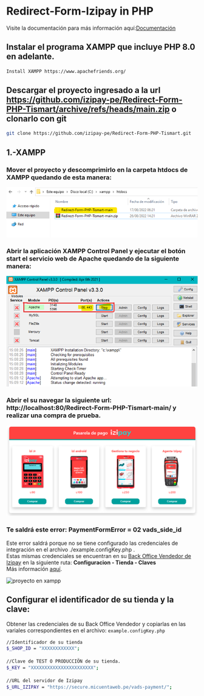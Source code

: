 # Redirect-Form-Izipay in PHP

Visite la documentación para más información aquí:[Documentación](https://secure.micuentaweb.pe/doc/es-PE/form-payment/standard-payment/sitemap.html)

## Instalar el programa XAMPP que incluye PHP 8.0 en adelante.

```sh
Install XAMPP https://www.apachefriends.org/
``` 

## Descargar el proyecto ingresado a la url https://github.com/izipay-pe/Redirect-Form-PHP-Tismart/archive/refs/heads/main.zip  o clonarlo con git
```sh
git clone https://github.com/izipay-pe/Redirect-Form-PHP-Tismart.git
``` 

## 1.-XAMPP
### Mover el proyecto y descomprimirlo en la carpeta htdocs de XAMPP quedando de esta manera:

![proyecto en xampp](/images/captura1.png)

### Abrir la aplicación XAMPP Control Panel y ejecutar el botón **start** el servicio web de **Apache** quedando de la siguiente manera:

![Xampp control panel](/images/captura2.png)

### Abrir el su navegar la siguiente url: **http://localhost:80/Redirect-Form-PHP-Tismart-main/** y realizar una compra de prueba.

![Pasarela de pago](/images/captura3.png)

### Te saldrá este error: **PaymentFormError = 02 vads_side_id**  
 Este error saldrá porque no se tiene configurado las credenciales de integración en el archivo ./example.configKey.php .  
 Estas mismas credenciales se encuentran en su [Back Office Vendedor de Izipay](https://secure.micuentaweb.pe/vads-merchant/) en la siguiente ruta: **Configuracion - Tienda - Claves**  
 Más información [aquí](https://secure.micuentaweb.pe/doc/es-PE/form-payment/quick-start-guide/identificarse-durante-los-intercambios.html).  
 
![proyecto en xampp](/images/captura4.png.png)

## Configurar el identificador de su tienda y la clave:
Obtener las credenciales de su Back Office Vendedor y copiarlas en las variales correspondientes en el archivo: `example.configKey.php  ` 

```sh
//Identificador de su tienda
$_SHOP_ID = "XXXXXXXXXXXX"; 

//Clave de TEST O PRODUCCIÖN de su tienda.
$_KEY = "XXXXXXXXXXXXXXXXXXXXXXX";

//URL del servidor de Izipay
$_URL_IZIPAY = "https://secure.micuentaweb.pe/vads-payment/";
``` 
